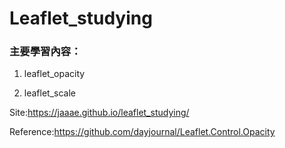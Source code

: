 # Leaflet_studying
<h3>主要學習內容：</h3>

1. leaflet_opacity

2. leaflet_scale

Site:https://jaaae.github.io/leaflet_studying/

Reference:https://github.com/dayjournal/Leaflet.Control.Opacity
